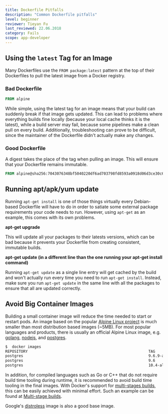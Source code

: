 ```yaml
---
title: Dockerfile Pitfalls
description: "Common Dockerfile pitfalls"
level: beginner
reviewer: Tieyan Fu
last_reviewed: 22.06.2018
category: Fails
scope: app-developer
---
```



## Using the `latest` Tag for an Image

Many Dockerfiles use the `FROM package:latest` pattern at the top of their Dockerfiles to pull the latest image from a Docker registry.

### Bad Dockerfile

```Dockerfile
FROM alpine
```

While simple, using the latest tag for an image means that your build can suddenly break if that image gets updated. This can lead to problems where everything builds fine locally (because your local cache thinks it is the latest), while a build server may fail, because some pipelines make a clean pull on every build. Additionally, troubleshooting can prove to be difficult, since the maintainer of the Dockerfile didn't actually make any changes.

### Good Dockerfile

A digest takes the place of the tag when pulling an image. This will ensure that your Dockerfile remains immutable.

```Dockerfile
FROM alpine@sha256:7043076348bf5040220df6ad703798fd8593a0918d06d3ce30c6c93be117e430
```

## Running apt/apk/yum update

Running `apt-get install` is one of those things virtually every Debian-based Dockerfile will have to do in order to satiate some external package requirements your code needs to run. However, using `apt-get` as an example, this comes with its own problems.

**apt-get upgrade**

This will update all your packages to their latests versions, which can be bad because it prevents your Dockerfile from creating consistent, immutable builds.

**apt-get update (in a different line than the one running your apt-get install command)**

Running `apt-get update` as a single line entry will get cached by the build and won't actually run every time you need to run `apt-get install`. Instead, make sure you run `apt-get update` in the same line with all the packages to ensure that all are updated correctly.

## Avoid Big Container Images

Building a small container image will reduce the time needed to start or restart pods. An image based on the popular [Alpine Linux project](http://alpinelinux.org/) is much smaller than most distribution based images (~5MB).  For most popular languages and products, there is usually an official Alpine Linux image, e.g. [golang](https://hub.docker.com/_/golang/), [nodejs](https://hub.docker.com/_/node/), and [postgres](https://hub.docker.com/_/postgres/).

```bash
$  docker images
REPOSITORY                                                      TAG                     IMAGE ID            CREATED             SIZE
postgres                                                        9.6.9-alpine            6583932564f8        13 days ago         39.26 MB
postgres                                                        9.6                     d92dad241eff        13 days ago         235.4 MB
postgres                                                        10.4-alpine             93797b0f31f4        13 days ago         39.56 MB
```

In addition, for compiled languages such as Go or C++ that do not require build time tooling during runtime, it is recommended to avoid build time tooling in the final images. With Docker's support for [multi-stages builds](https://docs.docker.com/engine/userguide/eng-image/multistage-build/), this can be easily achieved with minimal effort. Such an example can be found at [Multi-stage builds](https://docs.docker.com/develop/develop-images/multistage-build/#name-your-build-stages).

Google's [distroless](https://github.com/GoogleContainerTools/distroless) image is also a good base image.
